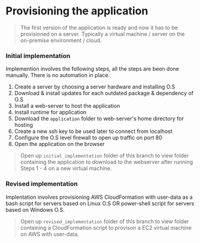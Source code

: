 # Provisioning the application

> The first version of the application is ready and now it has to be provisioned on a server. Typically a virtual machine / server on the on-premise environment / cloud.

### Initial implementation

Implemention involves the following steps, all the steps are been done manually. There is no automation in place.

1. Create a server by choosing a server hardware and installing O.S
2. Download & install updates for each outdated package & dependency of O.S
3. Install a web-server to host the application
4. Install runtime for application
5. Download the `application` folder to web-server's home directory for hosting
6. Create a new ssh key to be used later to connect from localhost
7. Configure the O.S level firewall to open up traffic on port 80
8. Open the application on the browser

> Open up `initial_implementation` folder of this branch to view folder containing the application to download to the webserver after running Steps 1 - 4 on a new virtual machine.

### Revised implementation

Implentation involves provisioning AWS CloudFormation with user-data as a bash script for servers based on Linux O.S OR power-shell script for servers based on Windows O.S.

> Open up `revised_implementation` folder of this branch to view folder containing a CloudFormation script to provison a EC2 virtual machine on AWS with user-data.
